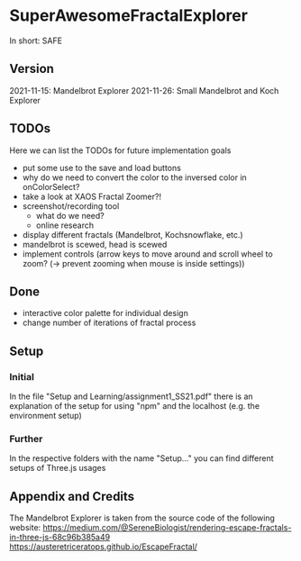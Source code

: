 # SuperAwesomeFractalExplorer
In short: SAFE

## Version

2021-11-15: Mandelbrot Explorer
2021-11-26: Small Mandelbrot and Koch Explorer

## TODOs

Here we can list the TODOs for future implementation goals

* put some use to the save and load buttons
* why do we need to convert the color to the inversed color in onColorSelect?
* take a look at XAOS Fractal Zoomer?!
* screenshot/recording tool
	+ what do we need?
	+ online research
* display different fractals (Mandelbrot, Kochsnowflake, etc.)
* mandelbrot is scewed, head is scewed
* implement controls (arrow keys to move around and scroll wheel to zoom? (-> prevent zooming when mouse is inside settings))

## Done

* interactive color palette for individual design
* change number of iterations of fractal process

## Setup

### Initial

In the file "Setup and Learning/assignment1_SS21.pdf" there is an explanation of the setup for using "npm" and the localhost (e.g. the environment setup)

### Further

In the respective folders with the name "Setup..." you can find different setups of Three.js usages

## Appendix and Credits

The Mandelbrot Explorer is taken from the source code of the following website:
https://medium.com/@SereneBiologist/rendering-escape-fractals-in-three-js-68c96b385a49
https://austeretriceratops.github.io/EscapeFractal/
